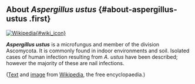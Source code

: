 About *Aspergillus ustus* {#about-aspergillus-ustus .first}
-------------------------

[![Wikipedia](/img/wikipedia_logo_v2_en.png){#wiki_icon}](http://en.wikipedia.org/wiki/Aspergillus_ustus)

***Aspergillus ustus*** is a microfungus and member of the division
Ascomycota. It is commonly found in indoor environments and soil.
Isolated cases of human infection resulting from *A. ustus* have been
described; however the majority of these are nail infections.

([Text](http://en.wikipedia.org/wiki/Aspergillus_ustus) and
[image](https://commons.wikimedia.org/wiki/File:Aspergillus_ustus_group_colony.jpg)
from [Wikipedia](http://en.wikipedia.org/), the free encyclopaedia.)
